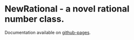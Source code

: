 # NewRational - a novel rational number class.
Documentation available on [github-pages](https://c-ohle.github.io/RationalNumerics/).

<!--
| Syntax       | Description |
| ------------ | ----------- |
| Header       | Title       |
| Paragraph    | Text        |
| Paragraph2   | Text2       |

| Syntax       | Description | Size          |
| :---         |    :----:   |          ---: |
| Header       | Title       | 123           |
| Paragraph    | Text        |               |  
| Paragraph2   | Text2       |			55	 |	

```c#
public static Vector3R Cross(Vector3R a, Vector3R b)
{
  var cpu = NewRational.task_cpu;
  cpu.mul(a.X, b.Y); cpu.mul(a.Y, b.X); cpu.sub(); // z
  cpu.mul(a.Z, b.X); cpu.mul(a.X, b.Z); cpu.sub();
  cpu.mul(a.Y, b.Z); cpu.mul(a.Z, b.Y); cpu.sub();
  return new Vector3R(cpu.pop_rat(), cpu.pop_rat(), cpu.pop_rat());
}
```
-->